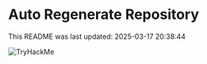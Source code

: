 # Auto Regenerate Repository

This README was last updated: 2025-03-17 20:38:44

 ![TryHackMe](https://tryhackme.com/badge/533634)